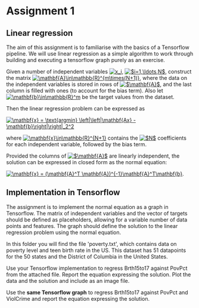 # Assignment 1

## Linear regression

The aim of this assignment is to familiarise with the basics of a Tensorflow pipeline. We will use linear regression as a simple algorithm to work through building and executing a tensorflow graph purely as an exercise.

Given a number of independent variables <a href="https://www.codecogs.com/eqnedit.php?latex=x_i" target="_blank"><img src="https://latex.codecogs.com/gif.latex?x_i" title="x_i" /></a>, <a href="https://www.codecogs.com/eqnedit.php?latex=$i=1,\ldots,N$" target="_blank"><img src="https://latex.codecogs.com/gif.latex?$i=1,\ldots,N$" title="$i=1,\ldots,N$" /></a>, construct the matrix <a href="https://www.codecogs.com/eqnedit.php?latex=\mathbf{A}\in\mathbb{R}^{m\times(N&plus;1)}" target="_blank"><img src="https://latex.codecogs.com/gif.latex?\mathbf{A}\in\mathbb{R}^{m\times(N&plus;1)}" title="\mathbf{A}\in\mathbb{R}^{m\times(N+1)}" /></a>, where the data on the independent variables is stored in rows of <a href="https://www.codecogs.com/eqnedit.php?latex=$\mathbf{A}$" target="_blank"><img src="https://latex.codecogs.com/gif.latex?$\mathbf{A}$" title="$\mathbf{A}$" /></a>, and the last column is filled with ones (to account for the bias term). Also let <a href="https://www.codecogs.com/eqnedit.php?latex=\mathbf{b}\in\mathbb{R}^m" target="_blank"><img src="https://latex.codecogs.com/gif.latex?\mathbf{b}\in\mathbb{R}^m" title="\mathbf{b}\in\mathbb{R}^m" /></a> be the target values from the dataset.

Then the linear regression problem can be expressed as

<a href="https://www.codecogs.com/eqnedit.php?latex=\mathbf{x}&space;=&space;\text{argmin}&space;\left|\left|\mathbf{Ax}&space;-&space;\mathbf{b}\right|\right|_2^2" target="_blank"><img src="https://latex.codecogs.com/gif.latex?\mathbf{x}&space;=&space;\text{argmin}&space;\left|\left|\mathbf{Ax}&space;-&space;\mathbf{b}\right|\right|_2^2" title="\mathbf{x} = \text{argmin} \left|\left|\mathbf{Ax} - \mathbf{b}\right|\right|_2^2" /></a>

where <a href="https://www.codecogs.com/eqnedit.php?latex=\mathbf{x}\in\mathbb{R}^{N&plus;1}" target="_blank"><img src="https://latex.codecogs.com/gif.latex?\mathbf{x}\in\mathbb{R}^{N&plus;1}" title="\mathbf{x}\in\mathbb{R}^{N+1}" /></a> contains the <a href="https://www.codecogs.com/eqnedit.php?latex=$N$" target="_blank"><img src="https://latex.codecogs.com/gif.latex?$N$" title="$N$" /></a> coefficients for each independent variable, followed by the bias term.

Provided the columns of <a href="https://www.codecogs.com/eqnedit.php?latex=$\mathbf{A}$" target="_blank"><img src="https://latex.codecogs.com/gif.latex?$\mathbf{A}$" title="$\mathbf{A}$" /></a> are linearly independent, the solution can be expressed in closed form as the normal equation:

<a href="https://www.codecogs.com/eqnedit.php?latex=\mathbf{x}&space;=&space;(\mathbf{A}^T&space;\mathbf{A})^{-1}\mathbf{A}^T\mathbf{b}" target="_blank"><img src="https://latex.codecogs.com/gif.latex?\mathbf{x}&space;=&space;(\mathbf{A}^T&space;\mathbf{A})^{-1}\mathbf{A}^T\mathbf{b}" title="\mathbf{x} = (\mathbf{A}^T \mathbf{A})^{-1}\mathbf{A}^T\mathbf{b}" /></a>.

## Implementation in Tensorflow

The assignment is to implement the normal equation as a graph in Tensorflow. The matrix of independent variables and the vector of targets should be defined as placeholders, allowing for a variable number of data points and features. The graph should define the solution to the linear regression problem using the normal equation.

In this folder you will find the file 'poverty.txt', which contains data on poverty level and teen birth rate in the US. This dataset has 51 datapoints for the 50 states and the District of Columbia in the United States. 

Use your Tensorflow implementation to regress Brth15to17 against PovPct from the attached file. Report the equation expressing the solution. Plot the data and the solution and include as an image file.

Use the **same Tensorflow graph** to regress Brth15to17 against PovPct and ViolCrime and report the equation expressing the solution.
